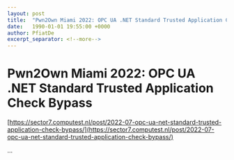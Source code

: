 ```yaml
---
layout: post
title:  "Pwn2Own Miami 2022: OPC UA .NET Standard Trusted Application Check Bypass"
date:   1990-01-01 19:55:00 +0000
author: PfiatDe
excerpt_separator: <!--more-->
---
```


# Pwn2Own Miami 2022: OPC UA .NET Standard Trusted Application Check Bypass

[https://sector7.computest.nl/post/2022-07-opc-ua-net-standard-trusted-application-check-bypass/](https://sector7.computest.nl/post/2022-07-opc-ua-net-standard-trusted-application-check-bypass/)

...
<!--more-->
